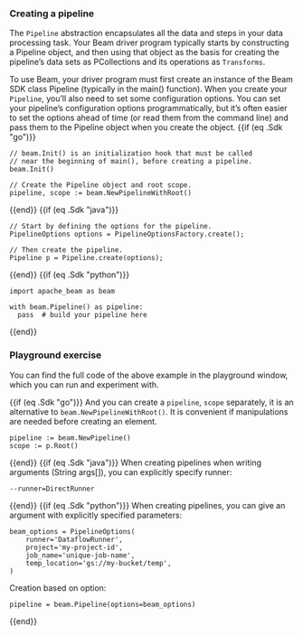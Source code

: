 <!--
Licensed under the Apache License, Version 2.0 (the "License");
you may not use this file except in compliance with the License.
You may obtain a copy of the License at

http://www.apache.org/licenses/LICENSE-2.0

Unless required by applicable law or agreed to in writing, software
distributed under the License is distributed on an "AS IS" BASIS,
WITHOUT WARRANTIES OR CONDITIONS OF ANY KIND, either express or implied.
See the License for the specific language governing permissions and
limitations under the License.
-->
### Creating a pipeline

The `Pipeline` abstraction encapsulates all the data and steps in your data processing task. Your Beam driver program typically starts by constructing a Pipeline object, and then using that object as the basis for creating the pipeline’s data sets as PCollections and its operations as `Transforms`.

To use Beam, your driver program must first create an instance of the Beam SDK class Pipeline (typically in the main() function). When you create your `Pipeline`, you’ll also need to set some configuration options. You can set your pipeline’s configuration options programmatically, but it’s often easier to set the options ahead of time (or read them from the command line) and pass them to the Pipeline object when you create the object.
{{if (eq .Sdk "go")}}
```
// beam.Init() is an initialization hook that must be called
// near the beginning of main(), before creating a pipeline.
beam.Init()

// Create the Pipeline object and root scope.
pipeline, scope := beam.NewPipelineWithRoot()
```
{{end}}
{{if (eq .Sdk "java")}}
```
// Start by defining the options for the pipeline.
PipelineOptions options = PipelineOptionsFactory.create();

// Then create the pipeline.
Pipeline p = Pipeline.create(options);
```
{{end}}
{{if (eq .Sdk "python")}}
```
import apache_beam as beam

with beam.Pipeline() as pipeline:
  pass  # build your pipeline here
```
{{end}}
### Playground exercise

You can find the full code of the above example in the playground window, which you can run and experiment with.

{{if (eq .Sdk "go")}}
And you can create a `pipeline`, `scope` separately, it is an alternative to `beam.NewPipelineWithRoot()`. It is convenient if manipulations are needed before creating an element.

```
pipeline := beam.NewPipeline()
scope := p.Root()
```
{{end}}
{{if (eq .Sdk "java")}}
When creating pipelines when writing arguments (String args[]), you can explicitly specify runner:

```
--runner=DirectRunner
```
{{end}}
{{if (eq .Sdk "python")}}
When creating pipelines, you can give an argument with explicitly specified parameters:

```
beam_options = PipelineOptions(
    runner='DataflowRunner',
    project='my-project-id',
    job_name='unique-job-name',
    temp_location='gs://my-bucket/temp',
)
```

Creation based on option:

```
pipeline = beam.Pipeline(options=beam_options)
```
{{end}}